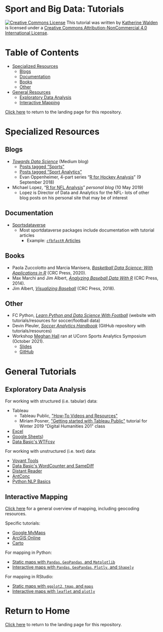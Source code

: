 # Sport and Big Data: Tutorials

<a href="http://creativecommons.org/licenses/by-nc/4.0/" rel="license"><img style="border-width: 0;" src="https://i.creativecommons.org/l/by-nc/4.0/88x31.png" alt="Creative Commons License" /></a>
This tutorial was written by <a href="https://github.com/kwaldenphd">Katherine Walden</a> is licensed under a <a href="http://creativecommons.org/licenses/by-nc/4.0/" rel="license">Creative Commons Attribution-NonCommercial 4.0 International License</a>.

# Table of Contents

- [Specialized Resources](#specialized-resources)
  * [Blogs](#blogs)
  * [Documentation](#documentation)
  * [Books](#books)
  * [Other](#other)
- [General Resources](#general-resources)
  * [Exploratory Data Analysis](#exploratory-data-analysis)
  * [Interactive Mapping](#interactive-mapping)

[Click here](https://github.com/kwaldenphd/sport-data-resources) to return to the landing page for this repository.

# Specialized Resources

## Blogs
* [*Towards Data Science*](https://towardsdatascience.com/) (Medium blog)
  * [Posts tagged “Sports”](https://towardsdatascience.com/tagged/sports) 
  * [Posts tagged “Sport Analytics”](https://towardsdatascience.com/tagged/sports-analytics) 
  * Evan Oppenheimer, 4-part series “[R for Hockey Analysis](https://medium.com/@evanopp/r-for-hockey-analysis-part-1-installation-and-first-steps-9f0ad1bcf181)” (9 September 2018)
* Michael Lopez, “[R for NFL Analysis](https://statsbylopez.netlify.app/post/r-for-nfl-analysis/)” *personal blog* (10 May 2019)
  * Lopez is Director of Data and Analytics for the NFL- lots of other blog posts on his personal site that may be of interest

## Documentation
* [Sportsdataverse](https://sportsdataverse.org/) 
  * Most sportdataverse packages include documentation with tutorial articles
    * Example: [`cfbfastR` Articles](https://saiemgilani.github.io/cfbfastR/articles/) 

## Books
* Paola Zuccolotto and Marcia Manisera, [*Basketball Data Science: With Applications in R*](https://onesearch.library.nd.edu/permalink/f/1phik6l/ndu_aleph005460621) (CRC Press, 2020).
* Max Marchi and Jim Albert, [*Analyzing Baseball Data With R*](https://onesearch.library.nd.edu/permalink/f/1phik6l/ndu_aleph003604299) (CRC Press, 2014).
* Jim Albert, [*Visualizing Baseball*](https://onesearch.library.nd.edu/permalink/f/1phik6l/ndu_aleph004690188) (CRC Press, 2018).

## Other
* FC Python, [*Learn Python and Data Science With Football*](https://fcpython.com/) (website with tutorials/resources for soccer/football data)
* Devin Pleuler, [*Soccer Analytics Handbook*](https://github.com/devinpleuler/analytics-handbook) (GitHub repository with tutorials/resources)
* Workshop [Meghan Hall](https://meghan.rbind.io/) ran at UConn Sports Analytics Symposium (October 2021).
  * [Slides](https://meghan.rbind.io/slides/ucsas/hall_ucsas_2021)  
  * [GitHub](https://github.com/meghall06/personal-website/blob/master/static/slides/UCSAS/UCSAS_code.R)

# General Tutorials

## Exploratory Data Analysis

For working with structured (i.e. tabular) data:
- Tableau
  * Tableau Public, ["How-To Videos and Resources"](https://public.tableau.com/en-us/s/resources)
  * Miriam Posner, ["Getting started with Tableau Public"](http://miriamposner.com/classes/dh201w19/tutorials-guides/data-visualization/getting-started-with-tableau-public/) tutorial for Winter 2019 "Digital Humanities 201" class
- [Excel](https://support.microsoft.com/en-us/office/create-a-chart-from-start-to-finish-0baf399e-dd61-4e18-8a73-b3fd5d5680c2)
- [Google Sheets](https://support.google.com/docs/answer/190718?hl=en))
- [Data Basic's WTFcsv](https://github.com/kwaldenphd/football-structured-data/blob/main/eda.md#databasic-wtfcsv)

For working with unstructured (i.e. text) data:
- [Voyant Tools](https://github.com/kwaldenphd/football-text-analysis/blob/main/voyant-tools.md)
- [Data Basic's WordCounter and SameDiff](https://github.com/kwaldenphd/football-text-analysis/blob/main/data-basic.md)
- [Distant Reader](https://github.com/kwaldenphd/football-text-analysis/blob/main/distant-reader.md)
- [AntConc](https://github.com/kwaldenphd/football-text-analysis/blob/main/antconc.md)
- [Python NLP Basics](https://github.com/kwaldenphd/football-text-analysis/blob/main/python-text-analysis.md)

## Interactive Mapping

[Click here](https://github.com/kwaldenphd/football-structured-data/blob/main/mapping.md#mapping-overview) for a general overview of mapping, including geocoding resources.

Specific tutorials:
- [Google MyMaps](https://github.com/kwaldenphd/football-structured-data/blob/main/mapping.md#google-mymaps)
- [ArcGIS Online](https://github.com/kwaldenphd/football-structured-data/blob/main/mapping.md#arcgis-online)
- [Carto](https://github.com/kwaldenphd/football-structured-data/blob/main/mapping.md#carto)

For mapping in Python:
- [Static maps with `Pandas`, `GeoPandas`, and `Matplotlib`](https://github.com/kwaldenphd/more-with-matplotlib#mapping)
- [Interactive maps with `Pandas`, `GeoPandas`, `Plotly`, and `Shapely`](https://github.com/kwaldenphd/interactive-visualization-python#maps)

For mapping in RStudio:
- [Static maps with `ggplot2`, `tmap`, and `maps`](https://github.com/kwaldenphd/football-structured-data/blob/main/mapping.md#mapping-in-rstudio)
- [Interactive maps with `leaflet` and `plotly`](https://github.com/kwaldenphd/football-structured-data/blob/main/mapping.md#mapping-in-rstudio)

# Return to Home
[Click here](https://github.com/kwaldenphd/sport-data-resources) to return to the landing page for this repository.
